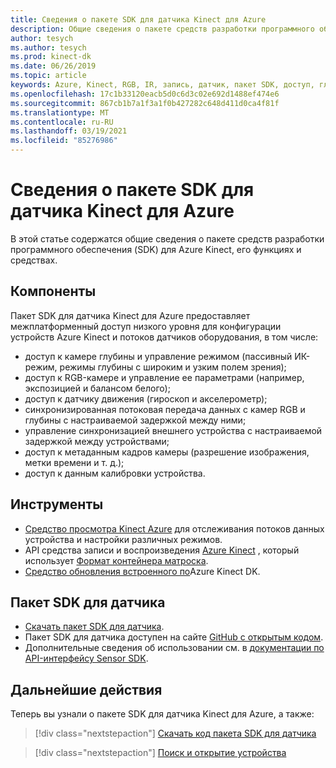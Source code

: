 ```yaml
---
title: Сведения о пакете SDK для датчика Kinect для Azure
description: Общие сведения о пакете средств разработки программного обеспечения (SDK) для Azure Kinect, его функциях и средствах.
author: tesych
ms.author: tesych
ms.prod: kinect-dk
ms.date: 06/26/2019
ms.topic: article
keywords: Azure, Kinect, RGB, IR, запись, датчик, пакет SDK, доступ, глубина, видео, Камера, иму, движение, датчик, аудио, микрофон, матроска, пакет SDK для датчика, Загрузка
ms.openlocfilehash: 17c1b33120eacb5d0c6d3c02e692d1488ef474e6
ms.sourcegitcommit: 867cb1b7a1f3a1f0b427282c648d411d0ca4f81f
ms.translationtype: MT
ms.contentlocale: ru-RU
ms.lasthandoff: 03/19/2021
ms.locfileid: "85276986"
---
```

# <a name="about-azure-kinect-sensor-sdk"></a>Сведения о пакете SDK для датчика Kinect для Azure

В этой статье содержатся общие сведения о пакете средств разработки программного обеспечения (SDK) для Azure Kinect, его функциях и средствах.

## <a name="features"></a>Компоненты

Пакет SDK для датчика Kinect для Azure предоставляет межплатформенный доступ низкого уровня для конфигурации устройств Azure Kinect и потоков датчиков оборудования, в том числе:

- доступ к камере глубины и управление режимом (пассивный ИК-режим, режимы глубины с широким и узким полем зрения); 
- доступ к RGB-камере и управление ее параметрами (например, экспозицией и балансом белого); 
- доступ к датчику движения (гироскоп и акселерометр); 
- синхронизированная потоковая передача данных с камер RGB и глубины с настраиваемой задержкой между ними; 
- управление синхронизацией внешнего устройства с настраиваемой задержкой между устройствами; 
- доступ к метаданным кадров камеры (разрешение изображения, метки времени и т. д.); 
- доступ к данным калибровки устройства. 

## <a name="tools"></a>Инструменты

- [Средство просмотра Kinect Azure](azure-kinect-viewer.md) для отслеживания потоков данных устройства и настройки различных режимов.
- API средства записи и воспроизведения [Azure Kinect](azure-kinect-recorder.md) , который использует [Формат контейнера матроска](record-file-format.md).
- [Средство обновления встроенного по](azure-kinect-firmware-tool.md)Azure Kinect DK.

## <a name="sensor-sdk"></a>Пакет SDK для датчика

- [Скачать пакет SDK для датчика](sensor-sdk-download.md).
- Пакет SDK для датчика доступен на сайте [GitHub с открытым кодом](https://github.com/microsoft/Azure-Kinect-Sensor-SDK).
- Дополнительные сведения об использовании см. в [документации по API-интерфейсу Sensor SDK](https://microsoft.github.io/Azure-Kinect-Sensor-SDK/master/index.html).

## <a name="next-steps"></a>Дальнейшие действия

Теперь вы узнали о пакете SDK для датчика Kinect для Azure, а также:
>[!div class="nextstepaction"]
>[Скачать код пакета SDK для датчика](sensor-sdk-download.md)

>[!div class="nextstepaction"]
>[Поиск и открытие устройства](find-then-open-device.md)
